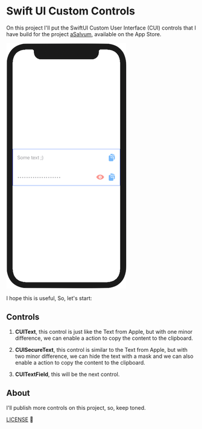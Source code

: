 # Swift UI Custom Controls

On this project I'll put the SwiftUI Custom User Interface (CUI) controls that I have build for the project [aSalvum](https://apps.apple.com/pt/app/asalvum/id1574929490?l=en), available on the App Store.

![Screenshot](images/Screenshot.png?raw=true)

I hope this is useful, So, let's start:

Controls
--------

1. **CUIText**, this control is just like the Text from Apple, but with one minor difference, we can enable a action to copy the content to the clipboard.

2. **CUISecureText**, this control is similar to the Text from Apple, but with two minor difference, we can hide the text with a mask and we can also enable a action to copy the content to the clipboard.

3. **CUITextField**, this will be the next control.

About
--------

I'll publish more controls on this project, so, keep toned.  

[LICENSE](LICENSE) :slightly_smiling_face: 
